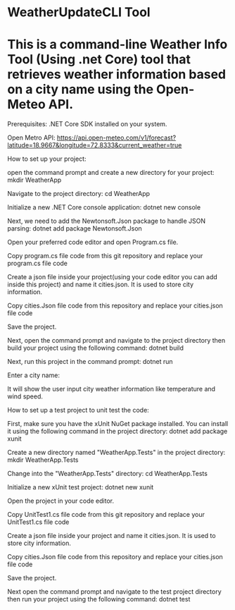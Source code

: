# WeatherUpdateCLI Tool
# This is a command-line Weather Info Tool (Using .net Core) tool that retrieves weather information based on a city name using the Open-Meteo API.
Prerequisites:
.NET Core SDK installed on your system.

Open Metro API: https://api.open-meteo.com/v1/forecast?latitude=18.9667&longitude=72.8333&current_weather=true

How to set up your project:

open the command prompt and create a new directory for your project:      mkdir WeatherApp 

Navigate to the project directory:    cd WeatherApp

Initialize a new .NET Core console application:    dotnet new console

Next, we need to add the Newtonsoft.Json package to handle JSON parsing: dotnet add package Newtonsoft.Json

Open your preferred code editor and open Program.cs file.

Copy program.cs file code from this git repository and replace your program.cs file code

Create a json file inside your project(using your code editor you can add inside this project) and name it cities.json. It is used to store city information.

Copy cities.Json file code from this repository and replace your cities.json file code

Save the project.

Next, open the command prompt and navigate to the project directory then build your project using the following command: dotnet build

Next, run this project in the command prompt: dotnet run

Enter a city name:

It will show the user input city weather information like temperature and wind speed.

How to set up a test project to unit test the code:

First, make sure you have the xUnit NuGet package installed. You can install it using the following command in the project directory:   dotnet add package xunit

Create a new directory named "WeatherApp.Tests" in the project directory:    mkdir WeatherApp.Tests

Change into the "WeatherApp.Tests" directory: cd WeatherApp.Tests

Initialize a new xUnit test project: dotnet new xunit

Open the project in your code editor.

Copy UnitTest1.cs file code from this git repository and replace your UnitTest1.cs file code

Create a json file inside your project and name it cities.json. It is used to store city information.

Copy cities.Json file code from this repository and replace your cities.json file code

Save the project.

Next open the command prompt and navigate to the test project directory then run your project using the following command:    dotnet test

